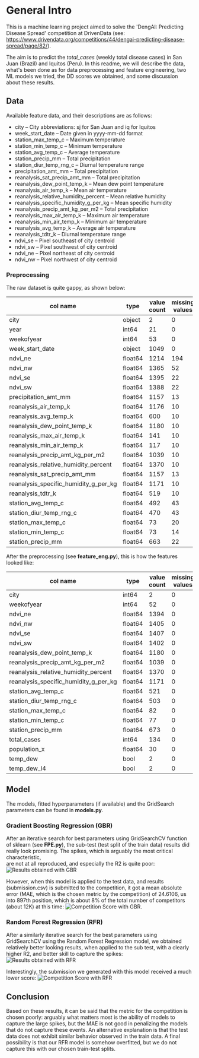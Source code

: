 # General Intro

This is a machine learning project aimed to solve the 'DengAI: Predicting Disease Spread' competition at DrivenData 
(see: https://www.drivendata.org/competitions/44/dengai-predicting-disease-spread/page/82/).

The aim is to predict the *total_cases* (weekly total disease cases) in San Juan (Brazil) and Iquitos (Peru).
In this readme, we will describe the data, what's been done as for data preprocessing and feature engineering,
two ML models we tried, the DD scores we obtained, and some discussion about these results.

## Data

Available feature data, and their descriptions are as follows:
- city – City abbreviations: sj for San Juan and iq for Iquitos
- week_start_date – Date given in yyyy-mm-dd format
- station_max_temp_c – Maximum temperature
- station_min_temp_c – Minimum temperature
- station_avg_temp_c – Average temperature
- station_precip_mm – Total precipitation
- station_diur_temp_rng_c – Diurnal temperature range
- precipitation_amt_mm – Total precipitation
- reanalysis_sat_precip_amt_mm – Total precipitation
- reanalysis_dew_point_temp_k – Mean dew point temperature
- reanalysis_air_temp_k – Mean air temperature
- reanalysis_relative_humidity_percent – Mean relative humidity
- reanalysis_specific_humidity_g_per_kg – Mean specific humidity
- reanalysis_precip_amt_kg_per_m2 – Total precipitation
- reanalysis_max_air_temp_k – Maximum air temperature
- reanalysis_min_air_temp_k – Minimum air temperature
- reanalysis_avg_temp_k – Average air temperature
- reanalysis_tdtr_k – Diurnal temperature range
- ndvi_se – Pixel southeast of city centroid
- ndvi_sw – Pixel southwest of city centroid
- ndvi_ne – Pixel northeast of city centroid
- ndvi_nw – Pixel northwest of city centroid

### Preprocessing

The raw dataset is quite gappy, as shown below:

| col name | type | value count | missing values |
| -------- | ---- | ----------- | -------------- | 
| city | object | 2 | 0 |
| year | int64 | 21 | 0 |
| weekofyear | int64 | 53 | 0 |
| week_start_date | object | 1049 | 0 |
| ndvi_ne | float64 | 1214 | 194 |
| ndvi_nw | float64 | 1365 | 52 |
| ndvi_se | float64 | 1395 | 22 |
| ndvi_sw | float64 | 1388 | 22 |
| precipitation_amt_mm | float64 | 1157 | 13 |
| reanalysis_air_temp_k | float64 | 1176 | 10 |
| reanalysis_avg_temp_k | float64 | 600 | 10 |
| reanalysis_dew_point_temp_k | float64 | 1180 | 10 |
| reanalysis_max_air_temp_k | float64 | 141 | 10 |
| reanalysis_min_air_temp_k | float64 | 117 | 10 |
| reanalysis_precip_amt_kg_per_m2 | float64 | 1039 | 10 |
| reanalysis_relative_humidity_percent | float64 | 1370 | 10 |
| reanalysis_sat_precip_amt_mm | float64 | 1157 | 13 |
| reanalysis_specific_humidity_g_per_kg | float64 | 1171 | 10 |
| reanalysis_tdtr_k | float64 | 519 | 10 |
| station_avg_temp_c | float64 | 492 | 43 |
| station_diur_temp_rng_c | float64 | 470 | 43 |
| station_max_temp_c | float64 | 73 | 20 |
| station_min_temp_c | float64 | 73 | 14 |
| station_precip_mm | float64 | 663 | 22 |

After the preprocessing (see **feature_eng.py**), this is how the features looked like:

| col name | type | value count | missing values |
| -------- | ---- | ----------- | -------------- |
| city | int64 | 2 | 0 |
| weekofyear | int64 | 52 | 0 |
| ndvi_ne | float64 | 1394 | 0 |
| ndvi_nw | float64 | 1405 | 0 |
| ndvi_se | float64 | 1407 | 0 |
| ndvi_sw | float64 | 1402 | 0 |
| reanalysis_dew_point_temp_k | float64 | 1180 | 0 |
| reanalysis_precip_amt_kg_per_m2 | float64 | 1039 | 0 |
| reanalysis_relative_humidity_percent | float64 | 1370 | 0 |
| reanalysis_specific_humidity_g_per_kg | float64 | 1171 | 0 |
| station_avg_temp_c | float64 | 521 | 0 |
| station_diur_temp_rng_c | float64 | 503 | 0 |
| station_max_temp_c | float64 | 82 | 0 |
| station_min_temp_c | float64 | 77 | 0 |
| station_precip_mm | float64 | 673 | 0 |
| total_cases | int64 | 134 | 0 |
| population_x | float64 | 30 | 0 |
| temp_dew | bool | 2 | 0 |
| temp_dew_l4 | bool | 2 | 0 |

## Model
The models, fitted hyperparameters (if available) and the GridSearch parameters can be found in **models.py**.

### Gradient Boosting Regression (GBR)

After an iterative search for best parameters using GridSearchCV function of sklearn (see **FPE.py**), 
the sub-test (test split of the train data) results did really look promising. The spikes, which is arguably the most critical characteristic,  
are not at all reproduced, and especially the R2 is quite poor:
![Results obtained with GBR](results/20221022-140454_GBR.png)

However, when this model is applied to the test data, and results (submission.csv) is submitted to the competition,
it got a mean absolute error (MAE, which is the chosen metric by the competition) of 24.6106, us into 897th position, 
which is about 8% of the total number of competitors (about 12K) at this time:
![Competition Score with GBR](results/20221022-140454_GBR_DDscore.png).

### Random Forest Regression (RFR)

After a similarly iterative search for the best parameters using GridSearchCV using the Random Forest Regression model,
we obtained relatively better looking results, when applied to the sub test, with a clearly higher R2, and better
skill to capture the spikes:
![Results obtained with RFR](results/20221022-143027_RFR.png)

Interestingly, the submission we generated with this model received a much lower score:
![Competition Score with RFR](results/20221022-143027_RFR_DDscore.png)

## Conclusion
Based on these results, it can be said that the metric for the competition is chosen poorly: 
arguably what matters most is the ability of models to capture the large spikes, 
but the MAE is not good in penalizing the models that do not capture these events.
An alternative explanation is that the test data does not exhibit similar behavior observed in the train data.
A final possibility is that our RFR model is somehow overfitted, but we do not capture this with our chosen 
train-test splits.